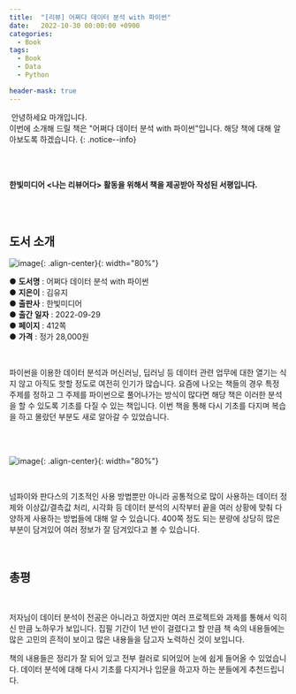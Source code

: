 ```yaml
---
title:  "[리뷰] 어쩌다 데이터 분석 with 파이썬"
date:   2022-10-30 00:00:00 +0900
categories:
  - Book
tags:
  - Book
  - Data
  - Python

header-mask: true
---
```


&nbsp;안녕하세요 마개입니다.  
이번에 소개해 드릴 책은 "어쩌다 데이터 분석 with 파이썬"입니다. 해당 책에 대해 알아보도록 하겠습니다.
{: .notice--info}

<br><br>

**한빛미디어 \<나는 리뷰어다\> 활동을 위해서 책을 제공받아 작성된 서평입니다.**

<br><br>

## 도서 소개

![image](https://user-images.githubusercontent.com/78892113/199749246-c40a6200-f14a-49ac-870a-9e03d71ce506.png){: .align-center}{: width="80%"}

● **도서명** : 어쩌다 데이터 분석 with 파이썬  
● **지은이** : 김유지    
● **출판사** : 한빛미디어  
● **출간 일자** : 2022-09-29  
● **페이지** : 412쪽  
● **가격** : 정가 28,000원  

<br>

파이썬을 이용한 데이터 분석과 머신러닝, 딥러닝 등 데이터 관련 업무에 대한 열기는 식지 않고 아직도 핫할 정도로 여전히 인기가 많습니다. 요즘에 나오는 책들의 경우 특정 주제를 정하고 그 주제를 파이썬으로 풀어나가는 방식이 많다면 해당 책은 이러한 분석을 할 수 있도록 기초를 다질 수 있는 책입니다. 이번 책을 통해 다시 기초를 다지며 복습을 하고 몰랐던 부분도 새로 알아갈 수 있었습니다.

<br><br>

![image](https://user-images.githubusercontent.com/78892113/199749624-7c34df86-c2cf-4b85-888a-f479b903bd67.png){: .align-center}{: width="80%"}

<br>

넘파이와 판다스의 기초적인 사용 방법뿐만 아니라 공통적으로 많이 사용하는 데이터 정제와 이상값/결측값 처리, 시각화 등 데이터 분석의 시작부터 끝을 여러 상황에 맞춰 다양하게 사용하는 방법들에 대해 알 수 있습니다. 400쪽 정도 되는 분량에 상당히 많은 부분이 담겨있어 여러 정보가 잘 담겨있다고 볼 수 있습니다.

<br>

## 총평

<br>

저자님이 데이터 분석이 전공은 아니라고 하였지만 여러 프로젝트와 과제를 통해서 익히신 만큼 노하우가 보입니다. 집필 기간이 1년 반이 걸렸다고 할 만큼 책 속의 내용들에는 많은 고민의 흔적이 보이고 많은 내용들을 담고자 노력하신 것이 보입니다. 

책의 내용들은 정리가 잘 되어 있고 전부 컬러로 되어있어 눈에 쉽게 들어올 수 있었습니다. 데이터 분석에 대해 다시 기초를 다지거나 입문을 하고자 하는 분들에게 추천드립니다.